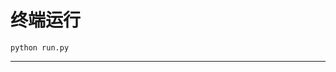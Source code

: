 # 终端运行

```shell
python run.py
```
****************************************************************************************************************************************************************************************************************************************************************************************************************************************************************************************************************************************************************************************************************************************************************************************************************************************************************************************************************************************************************************************************************************************************************************************